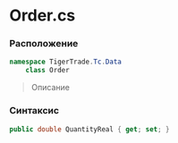 
# Order.cs
### Расположение
```csharp
namespace TigerTrade.Tc.Data  
    class Order
```

> Описание

### Синтаксис
```csharp
public double QuantityReal { get; set; }
```
